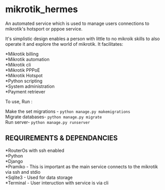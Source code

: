 # mikrotik_hermes
An automated service which is used to manage users connections to mikrotik's hotsport or pppoe service.<br>
<section>

It's simplistic design enables a person with little to no mikroik skills to also operate it and explore the world of mikrotik. It facilitates:<br>
<div>*Mikrotik billing<div>
<div>*Mikrotik automation<div>
<div>*Mikrotik cli<div>
<div>*Mikrotik PPPoE<div>
<div>*Mikrotik Hotspot<div>
<div>*Python scripting<div>
<div>*System administration<div>
<div>*Payment retriever<div>

</section>
<section>
<p>To use, Run :
<div>Make the set migrations - <code>python manage.py makemigrations</code>
<div>Migrate databases- <code>python manage.py migrate</code></div>
<div>Run server- <code>python manage.py runserver</code></div>
</p>

</section>
<section>
<h2>REQUIREMENTS & DEPENDANCIES</h2>
<list><div></div>
    <div>*RouterOs with ssh enabled</div>
    <div>*Python</div>
    <div>*Django</div>
    <div>*Pramiko - This is important as the main service connects to the mikrotik via ssh and stdio</div>
    <div>*Sqlite3 - Used for data storage</div>
    <div>*Terminal - User interuction with service is via cli</div>
	
</list>
</section>